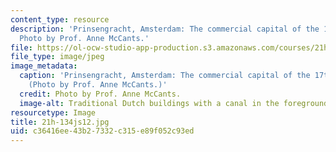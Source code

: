 ```yaml
---
content_type: resource
description: 'Prinsengracht, Amsterdam: The commercial capital of the 17th century.
  Photo by Prof. Anne McCants.'
file: https://ol-ocw-studio-app-production.s3.amazonaws.com/courses/21h-134j-medieval-economic-history-in-comparative-perspective-spring-2012/c36416ee43b27332c315e89f052c93ed_21h-134js12.jpg
file_type: image/jpeg
image_metadata:
  caption: 'Prinsengracht, Amsterdam: The commercial capital of the 17th century.
    (Photo by Prof. Anne McCants.)'
  credit: Photo by Prof. Anne McCants.
  image-alt: Traditional Dutch buildings with a canal in the foreground.
resourcetype: Image
title: 21h-134js12.jpg
uid: c36416ee-43b2-7332-c315-e89f052c93ed
---
```

